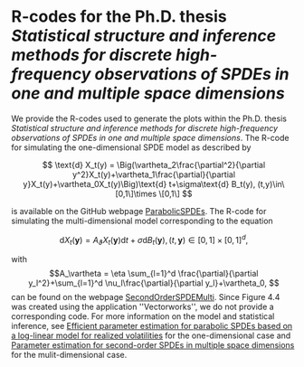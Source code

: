 # R-codes for the Ph.D. thesis _Statistical structure and inference methods for discrete high-frequency observations of SPDEs in one and multiple space dimensions_

We provide the R-codes used to generate the plots within the Ph.D. thesis _Statistical structure and inference methods for discrete high-frequency observations of SPDEs in one and multiple space dimensions_. The R-code for simulating the one-dimensional SPDE model as described by 

$$
\text{d} X_t(y) =  \Big(\vartheta_2\frac{\partial^2}{\partial y^2}X_t(y)+\vartheta_1\frac{\partial}{\partial y}X_t(y)+\vartheta_0X_t(y)\Big)\text{d} t+\sigma\text{d} B_t(y), (t,y)\in\[0,1\]\times \[0,1\]
$$ 

is available on the GitHub webpage [ParabolicSPDEs](https://github.com/pabolang/ParabolicSPDEs). The R-code for simulating the multi-dimensional model corresponding to the equation 

$$
\text{d} X_t(\textbf{y}) = A_\vartheta X_t(\textbf{y})\text{d} t+\sigma\text{d} B_t(\textbf{y}), (t,\textbf{y})\in[0,1]\times [0,1]^d
, $$ 

with 
$$A_\vartheta = \eta \sum_{l=1}^d \frac{\partial}{\partial y_l^2}+\sum_{l=1}^d \nu_l\frac{\partial}{\partial y_l}+\vartheta_0, $$ 
can be found on the webpage [SecondOrderSPDEMulti](https://github.com/pabolang/SecondOrderSPDEMulti). Since Figure 4.4 was created using the application ''Vectorworks'', we do not provide a corresponding code. For more information on the model and statistical inference, see [Efficient parameter estimation for parabolic SPDEs based on a log-linear model for realized volatilities](https://link.springer.com/article/10.1007/s42081-023-00192-4) for the one-dimensional case and [Parameter estimation for second-order SPDEs in multiple space dimensions](https://arxiv.org/abs/2310.17828) for the mulit-dimensional case. 
